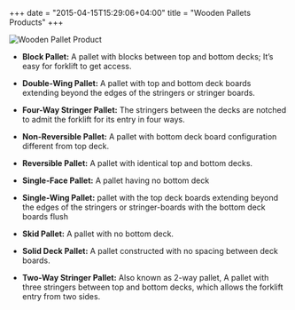 +++
date = "2015-04-15T15:29:06+04:00"
title = "Wooden Pallets Products"
+++

![Wooden Pallet Product](/static/img/home-pallets.jpg)

- **Block Pallet:** A pallet with blocks between top and bottom decks; It’s easy for forklift to get access.

- **Double-Wing Pallet:** A pallet with top and bottom deck boards extending beyond the edges of the stringers or stringer boards.

- **Four-Way Stringer Pallet:** The stringers between the decks are notched to admit the forklift for its entry in four ways.

- **Non-Reversible Pallet:** A pallet with bottom deck board configuration different from top deck.

- **Reversible Pallet:** A pallet with identical top and bottom decks.

- **Single-Face Pallet:** A pallet having no bottom deck

- **Single-Wing Pallet:** pallet with the top deck boards extending beyond the edges of the stringers or stringer-boards with the bottom deck boards flush

- **Skid Pallet:** A pallet with no bottom deck.

- **Solid Deck Pallet:** A pallet constructed with no spacing between deck boards.

- **Two-Way Stringer Pallet:** Also known as 2-way pallet, A pallet with three stringers between top and bottom decks, which allows the forklift entry from two sides.